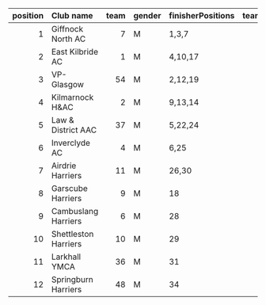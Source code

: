 |   position | Club name            |   team | gender   | finisherPositions   |   teamPoints |   penaltyPoints |   totalPoints |   totalFinishers | Website                                    |
|-----------:|:---------------------|-------:|:---------|:--------------------|-------------:|----------------:|--------------:|-----------------:|:-------------------------------------------|
|          1 | Giffnock North AC    |      7 | M        | 1,3,7               |           11 |               0 |            11 |                7 | https://www.giffnocknorth.co.uk/           |
|          2 | East Kilbride AC     |      1 | M        | 4,10,17             |           31 |               0 |            31 |                9 | http://www.ekac.org.uk/                    |
|          3 | VP-Glasgow           |     54 | M        | 2,12,19             |           33 |               0 |            33 |                5 | nan                                        |
|          4 | Kilmarnock H&AC      |      2 | M        | 9,13,14             |           36 |               0 |            36 |                6 | http://www.kilmarnockharriers.com/         |
|          5 | Law & District AAC   |     37 | M        | 5,22,24             |           51 |               0 |            51 |                3 | http://www.lawaac.co.uk/                   |
|          6 | Inverclyde AC        |      4 | M        | 6,25                |           31 |              49 |            80 |                2 | https://www.inverclydeac.org/              |
|          7 | Airdrie Harriers     |     11 | M        | 26,30               |           56 |              49 |           105 |                2 | http://airdrieharriers.org/                |
|          8 | Garscube Harriers    |      9 | M        | 18                  |           18 |              98 |           116 |                1 | https://www.garscubeharriers.org.uk/       |
|          9 | Cambuslang Harriers  |      6 | M        | 28                  |           28 |              98 |           126 |                1 | https://cambuslangharriers.org/            |
|         10 | Shettleston Harriers |     10 | M        | 29                  |           29 |              98 |           127 |                1 | http://shettlestonharriers.org.uk/         |
|         11 | Larkhall YMCA        |     36 | M        | 31                  |           31 |              98 |           129 |                1 | https://www.facebook.com/larkhallharriers/ |
|         12 | Springburn Harriers  |     48 | M        | 34                  |           34 |              98 |           132 |                1 | https://www.springburnharriers.co.uk/      |